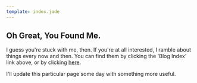 ```yaml
---
template: index.jade
---
```


## Oh Great, You Found Me.

I guess you're stuck with me, then. If you're at all interested, I ramble
about things every now and then. You can find them by clicking the 'Blog Index'
link above, or by clicking [here](/posts).

I'll update this particular page some day with something more useful.

